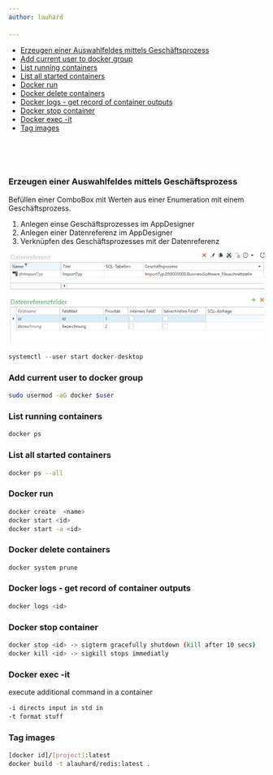```yaml
---
author: lauhard

---
```


<!-- <!-- markdownlint-disable -->

<!-- TOC tocDepth:2..3 chapterDepth:2..6 -->

- [Erzeugen einer Auswahlfeldes mittels Geschäftsprozess](#erzeugen-einer-auswahlfeldes-mittels-geschäftsprozess)
- [Add current user to docker group](#add-current-user-to-docker-group)
- [List running containers](#list-running-containers)
- [List all started containers](#list-all-started-containers)
- [Docker run](#docker-run)
- [Docker delete containers](#docker-delete-containers)
- [Docker logs - get record of container outputs](#docker-logs---get-record-of-container-outputs)
- [Docker stop container](#docker-stop-container)
- [Docker exec -it](#docker-exec--it)
- [Tag images](#tag-images)

<!-- /TOC -->

<br>
<br>
<br>


### Erzeugen einer Auswahlfeldes mittels Geschäftsprozess 
Befüllen einer ComboBox mit Werten aus einer Enumeration mit einem Geschäftsprozess.

1. Anlegen einse Geschäftsprozesses im AppDesigner
2. Anlegen einer Datenreferenz im AppDesigner
3. Verknüpfen des Geschäftsprozesses mit der Datenreferenz
   
![alt text](./image.png)

``` c#
systemctl --user start docker-desktop
```

### Add current user to docker group
``` bash
sudo usermod -aG docker $user
```

### List running containers
``` bash
docker ps
```

### List all started containers
``` bash
docker ps --all
```

### Docker run
``` bash
docker create  <name>
docker start <id>
docker start -a <id>
```

### Docker delete containers
``` bash
docker system prune
```

### Docker logs - get record of container outputs
``` bash
docker logs <id>
```

### Docker stop container

``` bash
docker stop <id> -> sigterm gracefully shutdown (kill after 10 secs)
docker kill <id> -> sigkill stops immediatly
```

### Docker exec -it
execute additional command in a container
``` bash
-i directs input in std in
-t format stuff
```

### Tag images
``` bash
[docker id]/[project]:latest
docker build -t alauhard/redis:latest .
```


